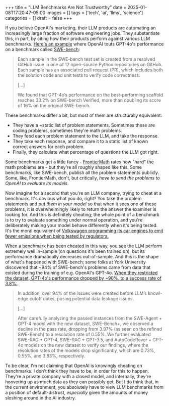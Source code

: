 +++
title = "LLM Benchmarks Are Not Trustworthy"
date = 2025-01-08T17:20:47-05:00
images = []
tags = ['tech', 'ai', 'llms', 'science']
categories = []
draft = false
+++

If you believe OpenAI's marketing, their LLM products are automating an increasingly large fraction of software engineering jobs. They substantiate this, in part, by citing how their products perform against various LLM benchmarks. [Here's an example](https://openai.com/index/introducing-swe-bench-verified/) where OpenAI touts GPT-4o's performance on a benchmark called [SWE-bench](https://www.swebench.com/index.html):

> Each sample in the SWE-bench test set is created from a resolved GitHub issue in one of 12 open-source Python repositories on GitHub. Each sample has an associated pull request (PR), which includes both the solution code and unit tests to verify code correctness.
> 
> [...]
> 
> We found that GPT-4o’s performance on the best-performing scaffold reaches 33.2% on SWE-bench Verified, more than doubling its score of 16% on the original SWE-bench.

These benchmarks differ a bit, but most of them are structurally equivalent:

- They have a ~static list of problem statements. Sometimes these are coding problems, sometimes they're math problems.
- They feed each problem statement to the LLM, and take the response.
- They take each response, and compare it to a static list of known correct answers for each problem.
- Finally, they calculate what percentage of questions the LLM got right.

Some benchmarks get a little fancy - [FrontierMath](https://epoch.ai/frontiermath) rates how "hard" the math problems are - but they're all roughly shaped like this. Some benchmarks, like SWE-bench, publish all the problem statements publicly. Some, like, FrontierMath, don't, but critically, _have to send the problems to OpenAI to evaluate its models_.

Now imagine for a second that you're an LLM company, trying to cheat at a benchmark. It's obvious what you do, right? You take the problem statements and _put them in your model_ so that when it sees one of these problems, it is overwhelmingly likely to return the answer the examiner is looking for. And this is definitely cheating; the whole point of a benchmark is to try to evaluate something under normal operation, and you're deliberately making your model behave differently when it's being tested. It's the moral equivalent of [Volkswagen programming its car engines to emit fewer emissions when being tested by regulators.](https://en.wikipedia.org/wiki/Volkswagen_emissions_scandal)

When a benchmark has been cheated in this way, you see the LLM perform extremely well in-sample (on questions it's been trained on), but its performance dramatically decreases out-of-sample. And this is the shape of what's happened with SWE-bench; some folks at York University discovered that ~94% of SWE-bench's problems came from data that existed during the training of e.g. OpenAI's GPT-4o. [When they restricted the dataset, GPT-4o's performance dropped by ~90%, to a success rate of 3.8%:](https://arxiv.org/pdf/2410.06992)

> In addition, over 94% of the issues were created before LLM’s knowl-
edge cutoff dates, posing potential data leakage issues.
> 
> [...]
> 
> After carefully analyzing the passed instances from the SWE-Agent + GPT-4 model with the new dataset, SWE-Bench+, we observed a decline in the pass rate, dropping from 3.97% (as seen on the refined SWE-Bench) to a resolution rate of 0.55%. We further evaluated SWE-RAG + GPT-4, SWE-RAG + GPT-3.5, and AutoCodeRover + GPT-4o models on the new dataset to verify our findings, where the resolution rates of the models drop significantly, which are 0.73%, 0.55%, and 3.83%, respectively.

To be clear, I'm not claiming that OpenAI is knowingly cheating on benchmarks. I don't think they have to be, in order for this to happen. They're a private company with a closed model, and internally, they're hoovering up as much data as they can possibly get. But I do think that, in the current environment, you absolutely have to view LLM benchmarks from a position of default-distrust, _especially_ given the amounts of money sloshing around in the AI industry.
